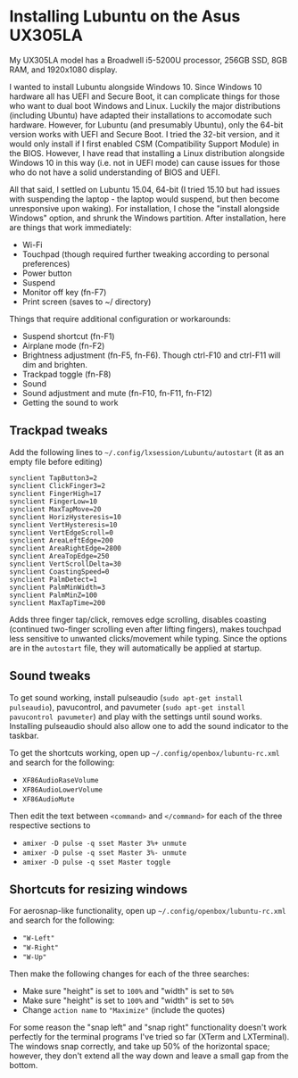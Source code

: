 # Installing Lubuntu on the Asus UX305LA
My UX305LA model has a Broadwell i5-5200U processor, 256GB SSD, 8GB RAM, and 1920x1080 display.

I wanted to install Lubuntu alongside Windows 10. Since Windows 10 hardware all has UEFI and Secure Boot, it can complicate things for those who want to dual boot Windows and Linux. Luckily the major distributions (including Ubuntu) have adapted their installations to accomodate such hardware. However, for Lubuntu (and presumably Ubuntu), only the 64-bit version works with UEFI and Secure Boot. I tried the 32-bit version, and it would only install if I first enabled CSM (Compatibility Support Module) in the BIOS. However, I have read that installing a Linux distribution alongside Windows 10 in this way (i.e. not in UEFI mode) can cause issues for those who do not have a solid understanding of BIOS and UEFI.

All that said, I settled on Lubuntu 15.04, 64-bit (I tried 15.10 but had issues with suspending the laptop - the laptop would suspend, but then become unresponsive upon waking). For installation, I chose the "install alongside Windows" option, and shrunk the Windows partition. After installation, here are things that work immediately:

- Wi-Fi
- Touchpad (though required further tweaking according to personal preferences)
- Power button
- Suspend
- Monitor off key (fn-F7)
- Print screen (saves to ~/ directory)

Things that require additional configuration or workarounds:

- Suspend shortcut (fn-F1)
- Airplane mode (fn-F2)
- Brightness adjustment (fn-F5, fn-F6). Though ctrl-F10 and ctrl-F11 will dim and brighten.
- Trackpad toggle (fn-F8)
- Sound
- Sound adjustment and mute (fn-F10, fn-F11, fn-F12)
- Getting the sound to work

## Trackpad tweaks
Add the following lines to `~/.config/lxsession/Lubuntu/autostart` (it as an empty file before editing)
```
synclient TapButton3=2
synclient ClickFinger3=2
synclient FingerHigh=17
synclient FingerLow=10
synclient MaxTapMove=20
synclient HorizHysteresis=10
synclient VertHysteresis=10
synclient VertEdgeScroll=0
synclient AreaLeftEdge=200
synclient AreaRightEdge=2800
synclient AreaTopEdge=250
synclient VertScrollDelta=30
synclient CoastingSpeed=0
synclient PalmDetect=1
synclient PalmMinWidth=3
synclient PalmMinZ=100
synclient MaxTapTime=200
```
Adds three finger tap/click, removes edge scrolling, disables coasting (continued two-finger scrolling even after lifting fingers), makes touchpad less sensitive to unwanted clicks/movement while typing. Since the options are in the `autostart` file, they will automatically be applied at startup.

## Sound tweaks
To get sound working, install pulseaudio (`sudo apt-get install pulseaudio`), pavucontrol, and pavumeter (`sudo apt-get install pavucontrol pavumeter`) and play with the settings until sound works. Installing pulseaudio should also allow one to add the sound indicator to the taskbar.

To get the shortcuts working, open up `~/.config/openbox/lubuntu-rc.xml` and search for the following:

- `XF86AudioRaseVolume`
- `XF86AudioLowerVolume`
- `XF86AudioMute`

Then edit the text between `<command>` and `</command>` for each of the three respective sections to

- `amixer -D pulse -q sset Master 3%+ unmute`
- `amixer -D pulse -q sset Master 3%- unmute`
- `amixer -D pulse -q sset Master toggle`

## Shortcuts for resizing windows
For aerosnap-like functionality, open up `~/.config/openbox/lubuntu-rc.xml` and search for the following:

- `"W-Left"`
- `"W-Right"`
- `"W-Up"`

Then make the following changes for each of the three searches:

- Make sure "height" is set to `100%` and "width" is set to `50%`
- Make sure "height" is set to `100%` and "width" is set to `50%`
- Change `action name` to `"Maximize"` (include the quotes)

For some reason the "snap left" and "snap right" functionality doesn't work perfectly for the terminal programs I've tried so far (XTerm and LXTerminal). The windows snap correctly, and take up 50% of the horizontal space; however, they don't extend all the way down and leave a small gap from the bottom.
